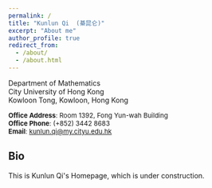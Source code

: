 ```yaml
---
permalink: /
title: "Kunlun Qi  (綦昆仑)"
excerpt: "About me"
author_profile: true
redirect_from: 
  - /about/
  - /about.html
---
```

Department of Mathematics <br>
City University of Hong Kong <br>
Kowloon Tong, Kowloon, Hong Kong <br>

<font size="2">**Office Address**: Room 1392, Fong Yun-wah Building</font><br /> 
<font size="2">**Office Phone**: (+852) 3442 8683</font><br /> 
<font size="2">**Email**: kunlun.qi@my.cityu.edu.hk</font><br /> 


## Bio
This is Kunlun Qi's Homepage, which is under construction.
